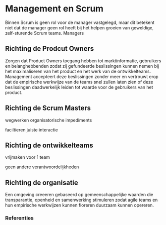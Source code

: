 # Management en Scrum

Binnen Scrum is geen rol voor de manager vastgelegd, maar dit betekent niet dat de manager
geen rol heeft bij het helpen groeien van geweldige, zelf-sturende Scrum teams.
Managers 

## Richting de Prodcut Owners

Zorgen dat Product Owners toegang hebben tot marktinformatie, gebruikers en belanghebbenden
zodat zij gefundeerde beslissingen kunnen nemen bij het maximaliseren van het product 
en het werk van de ontwikkelteams. 
Management accepteert deze beslissingen zonder meer 
en vertrouwt erop dat de empirische werkwijze van de teams snel zullen laten zien 
of deze beslissingen daadwerkelijk leiden tot waarde voor de gebruikers van het product.

## Richting de Scrum Masters

wegwerken organisatorische impediments

faciltieren juiste interactie

## Richting de ontwikkelteams

vrijmaken voor 1 team

geen andere verantwoordelijkheden

## Richting de organisatie

Een omgeving creeeren gebaseerd op gemeenschappelijke waarden
die transparantie, openheid en samenwerking stimuleren
zodat agile teams en hun empirische werkwijzen
kunnen floreren duurzaam kunnen opereren.

### Referenties



 
